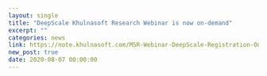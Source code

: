 ```yaml
---
layout: single
title: "DeepScale Khulnasoft Research Webinar is now on-demand"
excerpt: ""
categories: news
link: https://note.khulnasoft.com/MSR-Webinar-DeepScale-Registration-On-Demand.html
new_post: true
date: 2020-08-07 00:00:00
---
```

